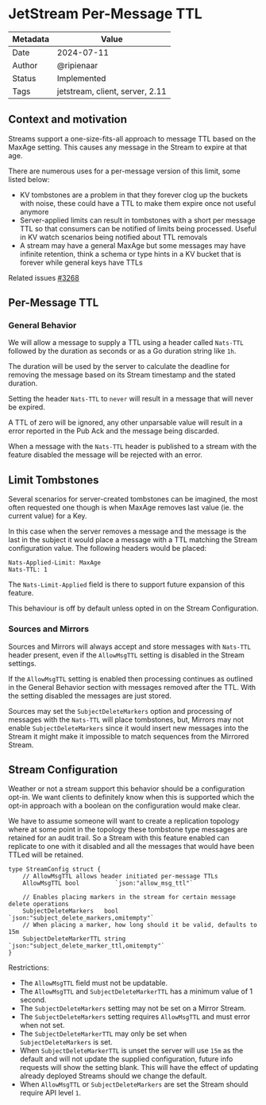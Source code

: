 # JetStream Per-Message TTL

| Metadata | Value                           |
|----------|---------------------------------|
| Date     | 2024-07-11                      |
| Author   | @ripienaar                      |
| Status   | Implemented                     |
| Tags     | jetstream, client, server, 2.11 |

## Context and motivation

Streams support a one-size-fits-all approach to message TTL based on the MaxAge setting. This causes any message in the Stream to expire at that age.

There are numerous uses for a per-message version of this limit, some listed below:

 * KV tombstones are a problem in that they forever clog up the buckets with noise, these could have a TTL to make them expire once not useful anymore
 * Server-applied limits can result in tombstones with a short per message TTL so that consumers can be notified of limits being processed. Useful in KV watch scenarios being notified about TTL removals
 * A stream may have a general MaxAge but some messages may have infinite retention, think a schema or type hints in a KV bucket that is forever while general keys have TTLs

Related issues [#3268](https://github.com/nats-io/nats-server/issues/3268)

## Per-Message TTL

### General Behavior

We will allow a message to supply a TTL using a header called `Nats-TTL` followed by the duration as seconds or as a Go duration string like `1h`.

The duration will be used by the server to calculate the deadline for removing the message based on its Stream timestamp and the stated duration.

Setting the header `Nats-TTL` to `never` will result in a message that will never be expired.

A TTL of zero will be ignored, any other unparsable value will result in a error reported in the Pub Ack and the message
being discarded.

When a message with the `Nats-TTL` header is published to a stream with the feature disabled the message will be rejected with an error.

## Limit Tombstones

Several scenarios for server-created tombstones can be imagined, the most often requested one though is when MaxAge removes last value (ie. the current value) for a Key.

In this case when the server removes a message and the message is the last in the subject it would place a message with a TTL matching the Stream configuration value.  The following headers would be placed:

```
Nats-Applied-Limit: MaxAge
Nats-TTL: 1
```

The `Nats-Limit-Applied` field is there to support future expansion of this feature.

This behaviour is off by default unless opted in on the Stream Configuration.

### Sources and Mirrors

Sources and Mirrors will always accept and store messages with `Nats-TTL` header present, even if the `AllowMsgTTL` setting is disabled in the Stream settings.

If the `AllowMsgTTL` setting is enabled then processing continues as outlined in the General Behavior section with messages removed after the TTL. With the setting disabled the messages are just stored.

Sources may set the `SubjectDeleteMarkers` option and processing of messages with the `Nats-TTL` will place tombstones, but, Mirrors may not enable `SubjectDeleteMarkers` since it would insert new messages into the Stream it might make it impossible to match sequences from the Mirrored Stream.

## Stream Configuration

Weather or not a stream support this behavior should be a configuration opt-in. We want clients to definitely know when this is supported which the opt-in approach with a boolean on the configuration would make clear.

We have to assume someone will want to create a replication topology where at some point in the topology these tombstone type messages are retained for an audit trail. So a Stream with this feature enabled can replicate to one with it disabled and all the messages that would have been TTLed will be retained.

```golang
type StreamConfig struct {
	// AllowMsgTTL allows header initiated per-message TTLs
	AllowMsgTTL bool          `json:"allow_msg_ttl"`

	// Enables placing markers in the stream for certain message delete operations
	SubjectDeleteMarkers   bool   `json:"subject_delete_markers,omitempty"`
	// When placing a marker, how long should it be valid, defaults to 15m
	SubjectDeleteMarkerTTL string `json:"subject_delete_marker_ttl,omitempty"`
}
```

Restrictions:

 * The `AllowMsgTTL` field must not be updatable.
 * The `AllowMsgTTL` and `SubjectDeleteMarkerTTL` has a minimum value of 1 second.
 * The `SubjectDeleteMarkers` setting may not be set on a Mirror Stream.
 * The `SubjectDeleteMarkers` setting requires `AllowMsgTTL` and must error when not set.
 * The `SubjectDeleteMarkerTTL` may only be set when `SubjectDeleteMarkers` is set.
 * When `SubjectDeleteMarkerTTL` is unset the server will use `15m` as the default and will not update the supplied configuration, future info requests will show the setting blank. This will have the effect of updating already deployed Streams should we change the default.
 * When  `AllowMsgTTL` or `SubjectDeleteMarkers` are set the Stream should require API level `1`.

